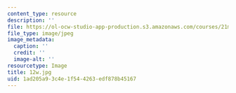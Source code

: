 ```yaml
---
content_type: resource
description: ''
file: https://ol-ocw-studio-app-production.s3.amazonaws.com/courses/21m-380-music-and-technology-contemporary-history-and-aesthetics-fall-2009/1ad205a93c4e1f544263edf878b45167_12w.jpg
file_type: image/jpeg
image_metadata:
  caption: ''
  credit: ''
  image-alt: ''
resourcetype: Image
title: 12w.jpg
uid: 1ad205a9-3c4e-1f54-4263-edf878b45167
---
```

